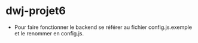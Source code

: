 # dwj-projet6
 - Pour faire fonctionner le backend se référer au fichier config.js.exemple et le renommer en config.js.
